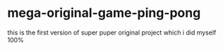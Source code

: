 # mega-original-game-ping-pong
this is the first version of super puper original project which i did myself 100%
